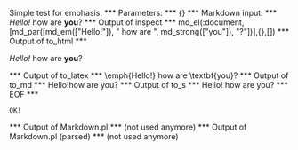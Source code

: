 Simple test for emphasis.
*** Parameters: ***
{}
*** Markdown input: ***
*Hello!* how are **you**?
*** Output of inspect ***
md_el(:document,[md_par([md_em(["Hello!"]), " how are ", md_strong(["you"]), "?"])],{},[])
*** Output of to_html ***
<p><em>Hello!</em> how are <strong>you</strong>?</p>
*** Output of to_latex ***
\emph{Hello!} how are \textbf{you}?
*** Output of to_md ***
Hello!how are you?
*** Output of to_s ***
Hello! how are you?
*** EOF ***



	OK!



*** Output of Markdown.pl ***
(not used anymore)
*** Output of Markdown.pl (parsed) ***
(not used anymore)